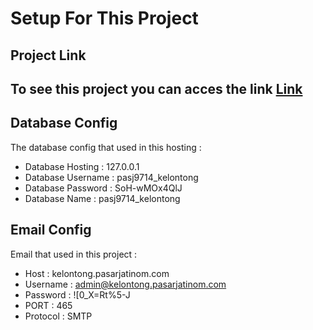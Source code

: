 # Setup For This Project

## Project Link
To see this project you can acces the link [Link](https://kelontong.xyz "Kelontong")
---
## Database Config
The database config that used in this hosting :
- Database Hosting  : 127.0.0.1
- Database Username : pasj9714_kelontong
- Database Password : SoH-wMOx4QlJ
- Database Name     : pasj9714_kelontong

## Email Config
Email that used in this project :
- Host      : kelontong.pasarjatinom.com
- Username  : admin@kelontong.pasarjatinom.com
- Password  : ![0_X=Rt%5-J
- PORT      : 465
- Protocol  : SMTP
